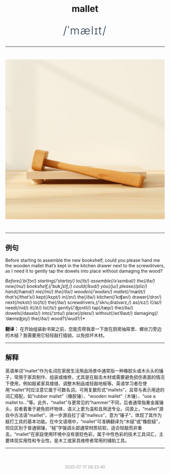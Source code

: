 <div align="center">

# mallet

<div style="margin: 30px 0;">
<h1 style="font-size: 2.5em; font-weight: 300; letter-spacing: 2px; margin: 0; color: #2c3e50;">
/ˈmælɪt/
</h1>
</div>

</div>

---

<div align="center" style="margin: 40px 0;">

![mallet](images/mallet.png)

</div>

---

## 例句

Before starting to assemble the new bookshelf, could you please hand me the wooden mallet that’s kept in the kitchen drawer next to the screwdrivers, as I need it to gently tap the dowels into place without damaging the wood?

*Before(/ˌbiˈfɔr/) starting(/ˈstɑrtɪŋ/) to(/tɪ/) assemble(/əˈsɛmbəl/) the(/ðə/) new(/nu/) bookshelf,(/ˈbʊkˌʃɛlf,/) could(/kʊd/) you(/ju/) please(/pliz/) hand(/hænd/) me(/mi/) the(/ðə/) wooden(/ˈwʊdən/) mallet(/ˈmælɪt/) that’s(/that’s*/) kept(/kɛpt/) in(/ɪn/) the(/ðə/) kitchen(/ˈkɪʧən/) drawer(/drɔr/) next(/nɛkst/) to(/tɪ/) the(/ðə/) screwdrivers,(/ˈskruˌdraɪvərz,/) as(/ɛz/) I(/aɪ/) need(/nid/) it(/ɪt/) to(/tɪ/) gently(/ˈʤɛntli/) tap(/tæp/) the(/ðə/) dowels(/daʊəlz/) into(/ˈɪntu/) place(/pleɪs/) without(/wɪˈθaʊt/) damaging(/ˈdæmɪʤɪŋ/) the(/ðə/) wood?(/wʊd?/)*

**翻译：** 在开始组装新书架之前，您能否帮我拿一下放在厨房抽屉里、螺丝刀旁边的木槌？我需要用它轻轻敲打插销，以免损坏木材。

---

## 解释

英语单词“mallet”作为名词在家居生活用品场景中通常指一种橡胶头或木头头的锤子，常用于家具制作、组装或维修，尤其是在敲击木材或需要避免损伤表面的情况下使用，例如敲紧家具接缝、调整木制品或轻敲地板等。英语学习者在使用“mallet”时应注意它属于可数名词，可用复数形式“mallets”，且常与表示用途的词汇搭配，如“rubber mallet”（橡胶锤）、“wooden mallet”（木锤）、“use a mallet to...”等。此外，“mallet”与更常见的“hammer”不同，后者通常指重金属锤头，前者着重于避免损坏物体，语义上更为温和且用途专业。词源上，“mallet”源自中古法语“maillet”，进一步源自拉丁语“malleus”，意为“锤子”，体现了其作为敲打工具的基本功能。在中文语境中，“mallet”可准确翻译为“木槌”或“橡胶槌”，但应区别于普通钢锤，“槌”字强调头部通常材质较软，适合轻敲而非重击。“mallet”在家庭使用环境中没有褒贬色彩，属于中性色彩的技术工具词汇，主要体现实用性和专业性，是木工或家具维修者常用的辅助工具。


---

<div align="center" style="margin-top: 50px;">
<small style="color: #999; font-size: 0.9em;">2025-07-17 06:22:40</small>
</div>
